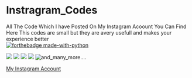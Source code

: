 # Instragram_Codes

All The Code  Which I have Posted On My Instagram Acoount You Can Find Here
This codes are small but they are avery usefull and makes your experience better<br>
[![forthebadge made-with-python](http://ForTheBadge.com/images/badges/made-with-python.svg)](https://www.python.org/)

![](https://github.com/everydaycodings/Instragram_Codes/blob/master/Pics/p1.png)
![](https://github.com/everydaycodings/Instragram_Codes/blob/master/Pics/p2.jpg)
![](https://github.com/everydaycodings/Instragram_Codes/blob/master/Pics/p4.jpg)
![](https://github.com/everydaycodings/Instragram_Codes/blob/master/Pics/p5.jpg)
![and_many_more....](https://www.instagram.com/everydaycodings/)

[My Instagram Account](https://www.instagram.com/everydaycodings/)
